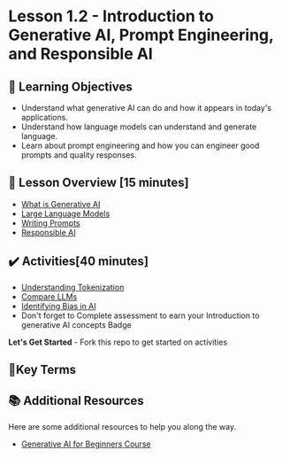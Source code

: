 # Lesson 1.2 - Introduction to Generative AI, Prompt Engineering, and Responsible AI

## 🎯 Learning Objectives
- Understand what generative AI can do and how it appears in today's applications.
- Understand how language models can understand and generate language.
- Learn about prompt engineering and how you can engineer good prompts and quality responses.

## :pushpin: Lesson Overview [15 minutes]
- [What is Generative AI](../lesson-1.2/what-is-generative-ai.md)
- [Large Language Models](../lesson-1.2/use-llm.md)
- [Writing Prompts](../lesson-1.2/writing-prompts.md)
- [Responsible AI](../lesson-1.2/responsible-ai.md)

## ✔️ Activities[40 minutes]

- [Understanding Tokenization](../lesson-1.2/exercises/tokenization.md)
- [Compare LLMs](../lesson-1.2/exercises/comparing-llms.md)
- [Identifying Bias in AI](../lesson-1.2/exercises/bias-in-ai.md)
- Don't forget to Complete assessment to earn your Introduction to generative AI concepts Badge

**Let's Get Started** - Fork this repo to get started on activities

## 📑Key Terms

## :books: Additional Resources
Here are some additional resources to help you along the way.
- [Generative AI for Beginners Course](https://microsoft.github.io/generative-ai-for-beginners/)


